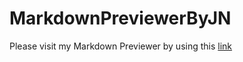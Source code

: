 ﻿# MarkdownPreviewerByJN
Please visit my Markdown Previewer by using this [link](https://jnorton0318.github.io/MarkdownPreviewer-by-JN/)
